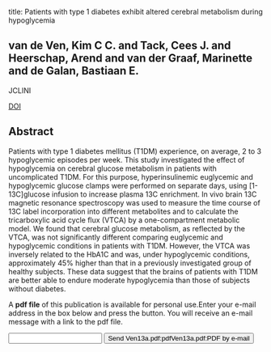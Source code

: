 title: Patients with type 1 diabetes exhibit altered cerebral metabolism during hypoglycemia

## van de Ven, Kim C C. and Tack, Cees J. and Heerschap, Arend and van der Graaf, Marinette and de Galan, Bastiaan E.
JCLINI

<a href="https://doi.org/10.1172/JCI62742">DOI</a>

## Abstract
Patients with type 1 diabetes mellitus (T1DM) experience, on average, 2 to 3 hypoglycemic episodes per week. This study investigated the effect of hypoglycemia on cerebral glucose metabolism in patients with uncomplicated T1DM. For this purpose, hyperinsulinemic euglycemic and hypoglycemic glucose clamps were performed on separate days, using [1-13C]glucose infusion to increase plasma 13C enrichment. In vivo brain 13C magnetic resonance spectroscopy was used to measure the time course of 13C label incorporation into different metabolites and to calculate the tricarboxylic acid cycle flux (VTCA) by a one-compartment metabolic model. We found that cerebral glucose metabolism, as reflected by the VTCA, was not significantly different comparing euglycemic and hypoglycemic conditions in patients with T1DM. However, the VTCA was inversely related to the HbA1C and was, under hypoglycemic conditions, approximately 45% higher than that in a previously investigated group of healthy subjects. These data suggest that the brains of patients with T1DM are better able to endure moderate hypoglycemia than those of subjects without diabetes.

A <b>pdf file</b> of this publication is available for personal use.Enter your e-mail address in the box below and press the button. You will receive an e-mail message with a link to the pdf file.
<form action="sender.php">  <input type="text" name="email">  <input type="submit" value="Send Ven13a.pdf:pdfVen13a.pdf:PDF by e-mail"></form>